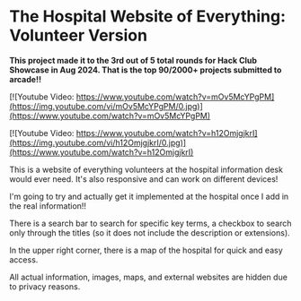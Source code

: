 <h1>The Hospital Website of Everything: Volunteer Version</h1>

<b><p>This project made it to the 3rd out of 5 total rounds for Hack Club Showcase in Aug 2024. That is the top 90/2000+ projects submitted to arcade!!</p></b>

[![Youtube Video: https://www.youtube.com/watch?v=mOv5McYPgPM](https://img.youtube.com/vi/mOv5McYPgPM/0.jpg)](https://www.youtube.com/watch?v=mOv5McYPgPM)

[![Youtube Video: https://www.youtube.com/watch?v=h12OmjgjkrI](https://img.youtube.com/vi/h12OmjgjkrI/0.jpg)](https://www.youtube.com/watch?v=h12OmjgjkrI)

<p>This is a website of everything volunteers at the hospital information desk would ever need. It's also responsive and can work on different devices!
<p>I'm going to try and actually get it implemented at the hospital once I add in the real information!!</p>
<p>There is a search bar to search for specific key terms, a checkbox to search only through the titles (so it does not include the description or extensions).</p>
<p>In the upper right corner, there is a map of the hospital for quick and easy access. </p>
<p>All actual information, images, maps, and external websites are hidden due to privacy reasons.</p>
